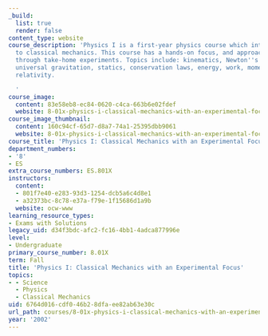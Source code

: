 ```yaml
---
_build:
  list: true
  render: false
content_type: website
course_description: 'Physics I is a first-year physics course which introduces students
  to classical mechanics. This course has a hands-on focus, and approaches mechanics
  through take-home experiments. Topics include: kinematics, Newton''s laws of motion,
  universal gravitation, statics, conservation laws, energy, work, momentum, and special
  relativity.

  '
course_image:
  content: 83e58eb8-ec84-0620-c4ca-663b6e02fdef
  website: 8-01x-physics-i-classical-mechanics-with-an-experimental-focus-fall-2002
course_image_thumbnail:
  content: 160c94cf-65d7-d8a7-74a1-25395dbb9061
  website: 8-01x-physics-i-classical-mechanics-with-an-experimental-focus-fall-2002
course_title: 'Physics I: Classical Mechanics with an Experimental Focus'
department_numbers:
- '8'
- ES
extra_course_numbers: ES.801X
instructors:
  content:
  - 801f7e40-e283-93d3-1254-dcb5a6c4d8e1
  - a32373bc-8c78-e37a-f79e-1f15686d1a9b
  website: ocw-www
learning_resource_types:
- Exams with Solutions
legacy_uid: d34f3bdc-afc2-fc16-4bb1-4adca877996e
level:
- Undergraduate
primary_course_number: 8.01X
term: Fall
title: 'Physics I: Classical Mechanics with an Experimental Focus'
topics:
- - Science
  - Physics
  - Classical Mechanics
uid: 6764d016-cdf0-46b2-8dfa-ee82ab63e30c
url_path: courses/8-01x-physics-i-classical-mechanics-with-an-experimental-focus-fall-2002
year: '2002'
---
```

